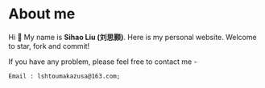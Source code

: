 # About me

Hi 👋 My name is **Sihao Liu (刘思颢)**. Here is my personal website. Welcome to star, fork and commit!

If you have any problem, please feel free to contact me - 

    Email : lshtoumakazusa@163.com; 
    
